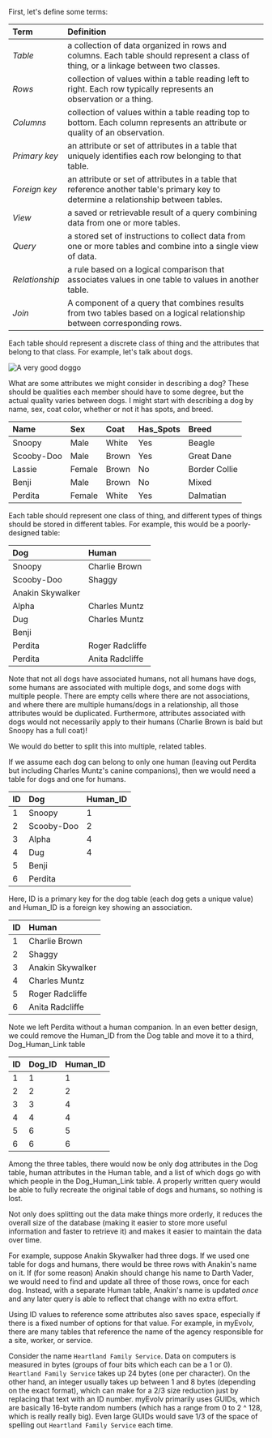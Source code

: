 First, let's define some terms:

Term | Definition
:-----|:-----
*Table*| a collection of data organized in rows and columns. Each table should represent a class of thing, or a linkage between two classes.
*Rows*| collection of values within a table reading left to right. Each row typically represents an observation or a thing.
*Columns*| collection of values within a table reading top to bottom. Each column represents an attribute or quality of an observation.
*Primary key*| an attribute or set of attributes in a table that uniquely identifies each row belonging to that table.
*Foreign key*| an attribute or set of attributes in a table that reference another table's primary key to determine a relationship between tables.
*View*| a saved or retrievable result of a query combining data from one or more tables.
*Query*| a stored set of instructions to collect data from one or more tables and combine into a single view of data.
*Relationship*| a rule based on a logical comparison that associates values in one table to values in another table.
*Join*| A component of a query that combines results from two tables based on a logical relationship between corresponding rows.

Each table should represent a discrete class of thing and the attributes that belong to that class. For example, let's talk about dogs.

![A very good doggo](https://upload.wikimedia.org/wikipedia/commons/6/6b/Dog_%28Canis_lupus_familiaris%29_%283%29.jpg)

What are some attributes we might consider in describing a dog? These should be qualities each member should have to some degree, but the actual quality varies between dogs. I might start with describing a dog by name, sex, coat color, whether or not it has spots, and breed.

Name | Sex | Coat | Has_Spots | Breed
:----| :----| :----| :----| :----
Snoopy | Male | White | Yes | Beagle
Scooby-Doo | Male | Brown | Yes | Great Dane
Lassie | Female | Brown | No | Border Collie
Benji | Male | Brown | No | Mixed
Perdita | Female | White | Yes | Dalmatian

Each table should represent one class of thing, and different types of things should be stored in different tables. For example, this would be a poorly-designed table:

Dog | Human
:---|:---
Snoopy | Charlie Brown
Scooby-Doo | Shaggy
 | Anakin Skywalker
 Alpha | Charles Muntz
 Dug | Charles Muntz
 Benji | 
 Perdita | Roger Radcliffe
 Perdita | Anita Radcliffe
 
 Note that not all dogs have associated humans, not all humans have dogs, some humans are associated with multiple dogs, and some dogs with multiple people. There are empty cells where there are not associations, and where there are multiple humans/dogs in a relationship, all those attributes would be duplicated. Furthermore, attributes associated with dogs would not necessarily apply to their humans (Charlie Brown is bald but Snoopy has a full coat)!
 
 We would do better to split this into multiple, related tables.
 
 If we assume each dog can belong to only one human (leaving out Perdita but including Charles Muntz's canine companions), then we would need a table for dogs and one for humans.
 
 ID | Dog | Human_ID
 :---|:---|:---
 1 |Snoopy | 1
 2 | Scooby-Doo | 2
 3 | Alpha | 4
 4 | Dug | 4
 5 | Benji | 
 6 | Perdita |

Here, ID is a primary key for the dog table (each dog gets a unique value) and Human_ID is a foreign key showing an association.

ID | Human
:---|:---
1 | Charlie Brown
2 | Shaggy
3 | Anakin Skywalker
4 | Charles Muntz
5 | Roger Radcliffe
6 | Anita Radcliffe

Note we left Perdita without a human companion. In an even better design, we could remove the Human_ID from the Dog table and move it to a third, Dog_Human_Link table

ID | Dog_ID | Human_ID
:---|:---|:---
1 | 1 | 1
2 | 2 | 2
3 | 3| 4
4 | 4| 4
5 | 6 | 5
6 | 6 | 6

Among the three tables, there would now be only dog attributes in the Dog table, human attributes in the Human table, and a list of which dogs go with which people in the Dog_Human_Link table. A properly written query would be able to fully recreate the original table of dogs and humans, so nothing is lost.

Not only does splitting out the data make things more orderly, it reduces the overall size of the database (making it easier to store more useful information and faster to retrieve it) and makes it easier to maintain the data over time.

For example, suppose Anakin Skywalker had three dogs. If we used one table for dogs and humans, there would be three rows with Anakin's name on it. If (for some reason) Anakin should change his name to Darth Vader, we would need to find and update all three of those rows, once for each dog. Instead, with a separate Human table, Anakin's name is updated *once* and any later query is able to reflect that change with no extra effort.

Using ID values to reference some attributes also saves space, especially if there is a fixed number of options for that value. For example, in myEvolv, there are many tables that reference the name of the agency responsible for a site, worker, or service.

Consider the name `Heartland Family Service`. Data on computers is measured in bytes (groups of four bits which each can be a 1 or 0). `Heartland Family Service` takes up 24 bytes (one per character). On the other hand, an integer usually takes up between 1 and 8 bytes (depending on the exact format), which can make for a 2/3 size reduction just by replacing that text with an ID number. myEvolv primarily uses GUIDs, which are basically 16-byte random numbers (which has a range from 0 to 2 ^ 128, which is really really big). Even large GUIDs would save 1/3 of the space of spelling out `Heartland Family Service` each time.
